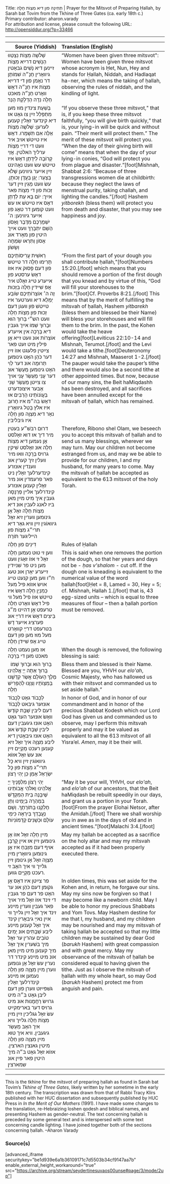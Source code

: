 <html>
<head></head>
<body>
Title: תְחִינָה פון דיא מִצְוֺת חַלָה | Prayer for the Mitsvot of Preparing Ḥallah, by Sarah bat Tovim from the Tkhine of Three Gates (ca. early 18th c.)<br />
Primary contributor: aharon.varady<br />
For attribution and license, please consult the following URL: <a href="http://opensiddur.org/?p=33466">http://opensiddur.org/?p=33466</a>
<p />
<hr />

<table style="margin-left: auto;margin-right: auto;" class="draggable">
<thead><tr><th id="x" style="text-align: right;">Source (Yiddish)</th><th style="text-align: left;">Translation (English)</th></tr></thead>
<tbody>
<tr><td style="vertical-align:top;">
<div class="yiddish"><span lang="he">
שְׁלֹשָה מִצְוֺת נִצְטַווּ הַנָשִׁים דרײַא מִצְוֺת זײנען דיא נָשִׁים גבּאָטין גיװאָרין חַנָ״ה שׁמוֹתָן דר נאָמן פוּן די דרײַא מִצְוֺת איז חַנָ״ה דאָשׂ װאָרט חַנָ״ה מאכט חַלָה נִדָה הַדְלָקַת הַנֵר׃
</div></td>

<td style="vertical-align:top;">
<div class="english">
“Women have been given three mitsvot": Women have been given three mitsvot whose acronym is Ḥet, Nun, Hey and stands for Ḥallah, Niddah, and Hadlaqat ha-ner, which means the taking of ḥallah, observing the rules of niddah, and the kindling of light.
</div></td></tr>


<tr><td style="vertical-align:top;">
<div class="yiddish"><span lang="he">
בְּשַׁעַת צינדין מוז מען מִתְפַּלֵל זײַן צו גאָט אז דיא קינדער זאָלין קענען לערען: שְׁלֹשָה מִצְוֺת אֵלֶה אִם תִּשְׁמְרוּ. דאָשׂ איז טײַטשׁ אױבּ איר װעט די דרײַ מִצְוֺת ערליך האלטין. אֲזַי קְרוֹבָה לֵידָתָן דאָשׂ איז טײַטשׁ עשׂ װעט נאָהינט זײַן אײַער גיװינען שֶׁלֹא בְּצַעַר: יָגֵן בַּעֲדָן זְכוּתָן. עשׂ װעט מַגִין זײַן דער זְכוּת פון די מִצְוֺת פאר אײַך: יוֹם בָּא עֵת לֵדָתָן דאָס איז טײַטשׁ אז עשׂ װעט קומען דר טאָג פון אײַער גיװינען: ה׳ יִשְׁמָרְכֶם מִדֶּבֶר וְאָסוֹן הַשֵׁם יִתְבָּרֵךְ װעט אײַך היטין פון מאָרד אונ אָסוֹן וְתִרְאוּ שִׂמְחָה וְשָׂשׂוֹן׃
</div></td>

<td style="vertical-align:top;">
<div class="english">
“If you observe these three mitsvot," that is, if you keep these three mitsvot faithfully, “you will give birth quickly,” that is, your lying-in will be quick and without pain. “Their merit will protect them.” The merit of these mitsvot will protect you. “When the day of their giving birth will come” means that when the day of your lying-in conies, “God will protect you from plague and disaster.”[foot]Mishnah, Shabbat 2:6: “Because of three transgressions women die at childbirth: because they neglect the laws of menstrual purity, taking challah, and lighting the candles.”[/foot] Hashem <em>yitborekh</em> (bless them) will protect you from death and disaster, that you may see happiness and joy.
</div></td></tr>


<tr><td style="vertical-align:top;">
<div class="yiddish"><span lang="he">
רֵאשִׁית עֲרִיסוֹתֵיכֶם תָּרִימוּ חַלָה דר טײַטש פוּן דעם פָּסוּק איז אזוֹ דאָשׂ ערסטע פוּן אײערע טײג זאָלט איר אָפּ שׁײדין חַלָה בִּזְכוּת זֶה ה׳ אוֹצְרוֹתֵיכֶם שׂוֹבַע יְמַלֵא דיא װערטער איז טײַטשׁ פוּן װעגן דעם זְכוּת פוּן מִצְוֺת חַלָה װעט הש״י בָּרוּךְ הוּא וּבָרוּךְ שְׁמוֹ אײַך געבּין דיא בְּרָכָה אין אײַערע אוֹצְרוֹת אוּנ װעט זײא אָן פילין מיט זעט פאר צײַטין פלעגט אזוֹ זײַן דער כֹּהֵן האָט גינוּמען תְּרוּמָה אוּנ דער לֵוִי האָט גינוּמען מַעְשֵׂר אוּנ דער עָנִי מַעְשֵׂר עָנִי אױך צו צײַטן מַעְשֵׂר שֵׁנִי אָבּער איצוּנדערט בַּעֲוֺנוֹתֵינוּ הָרַבִּים אז דאָשׂ בּה״מ איז חָרוּב איז אלץ בָּטַל גיװאָרין נאָר דיא מִצְוָה פוּן חַלָה איז גיבּליבּין 
</div></td>

<td style="vertical-align:top;">
<div class="english">
“From the first part of your dough you shall contribute ḥallah,"[foot]Numbers 15:20.[/foot] which means that you should remove a portion of the first dough that you knead and by virtue of this, “God will fill your storehouses to the brim.”[foot]Cf. Proverbs 8:21.[/foot] This means that by the merit of fulfilling the mitsvah of ḥallah, Hashem <em>yitbarekh</em> (bless them and blessed be their Name) will bless your storehouses and will fill them to the brim. In the past, the Kohen would take the heave offering[foot]Leviticus 22:10-14 and Mishnah, Terumot.[/foot] and the Levi would take a tithe.[foot]Deuteronomy 14:27 and Mishnah, Maaserot 1-2.[/foot] The pauper would take the pauper’s tithe and there would also be a second tithe at other appointed times. But now, because of our many sins, the Beit haMiqdashh has been destroyed, and all sacrifices have been annulled except for the mitsvah of ḥallah, which has remained.
</div></td></tr>


<tr><td style="vertical-align:top;">
<div class="yiddish"><span lang="he">
דרוּם רבּשׁ״ע בּעטין מיר דיך אז דוּא זאָלסט אָן נעמען דיא מִצְוֺת חַלָה אוּנ זאָלסט שׁיקין גרױס בְּרָכָה װאוּ מיר װעלין זיך קערין אוּנ װענדין אוּנזרע קינדערלעך זאָלין ניט פאר פרעמדין אוּנ מיר זאָלין קענען אוּנזרע קינדרלעך אלײן פַּרְנָסָה געבּין איך מיט מײַן מאן בּיז לאנג לעבּין אוּנ דיא מִצְוֺת חַלָה זאָל אָן גינוּמען װערין זיא זאָל גיװאוֹגין זײַן װיא גאָר דיא תּרי״ג מִצְוֺת פוּן הײליגער תּוֹרָה׃
</div></td>

<td style="vertical-align:top;">
<div class="english">
Therefore, Ribono shel Olam, we beseech you to accept this mitsvah of ḥallah and to send us many blessings, wherever we may turn. May our children not become estranged from us, and may we be able to provide for our children, I and my husband, for many years to come. May the mitsvah of ḥallah be accepted as equivalent to the 613 mitsvot of the holy Torah.
</div></td></tr>


<tr><td style="vertical-align:top;">
<div class="yiddish"><span lang="he">
דִינִים פוּן חַלָה
</div></td>

<td style="vertical-align:top;">
<div class="english">
Rules of Ḥallah
</div></td></tr>


<tr><td style="vertical-align:top;">
<div class="yiddish"><span lang="he">
װען זי טוּט נעמען חַלָה זאָל זי אזוֹ זאָגין װעט מען ניט פר שׁנײַדין זײערע יאָרן אוּנ טעג ח״ו װען מען קנעט טײג אױשׂ אזוֹא פיל מעל כְּמִנְיַן חַלָה דאָשׂ איז טײַטשׁ אזוֹ פיל מעל װי פיל דאָשׂ װאָרט חַלָה טרעפט אָן דהײַנוּ מ״ג בֵּיצִים דאָשׂ איז דרײַ אוּנ פערציג אײַער דָשׂ בּטרעפט דרײַ קװאָרט מעל מוּז מען פוּן דעם טײג אָפּ שׁײדן חַלָה׃
</div></td>

<td style="vertical-align:top;">
<div class="english">
This is said when one removes the portion of the dough, so that her years and days not be - <em>ḥas v'shalom</em> - cut off. If the dough one is kneading is equivalent to the numerical value of the word ḥallah[foot]Ḥet = 8, Lamed = 30, Hey = 5; cf. Mishnah, Hallah 1.[/foot] that is, 43 egg-sized units – which is equal to three measures of flour – then a ḥallah portion must be removed.
</div></td></tr>


<tr><td style="vertical-align:top;">
<div class="yiddish"><span lang="he">
אז מען נעמט חַלָה מאכט מען די בְּרָכָה 
</div></td>

<td style="vertical-align:top;">
<div class="english">
When the dough is removed, the following blessing is said: 
</div></td></tr>


<tr><td style="vertical-align:top;">
<div class="liturgy"><span lang="he">
בָּרוּךְ הוּא וּבָרוּךְ שְׁמוֹ׃ 
&nbsp;
בָּרוּךְ אַתָּה 
יְיָ אֱלֹהֵינוּ 
מֶלֶךְ הָעוֹלָם 
אֲשֶׂר קִדְשָׁנוּ בְּמִצְוֺתָיו 
וְצִוָנוּ לְהַפְרִישׁ חַלָה׃
</div></td>

<td style="vertical-align:top;">
<div class="english">
Bless them and blessed is their Name. 
&nbsp;
Blessed are you, 
YHVH our <em>elo'ah</em>, 
Cosmic Majesty, 
who has hallowed us with their mitsvot 
and commanded us to set aside ḥallah.”
</div></td></tr>


<tr><td style="vertical-align:top;">
<div class="yiddish"><span lang="he">
לְכָּבוֹד גאָט לְכָּבוֹד אוּנזער גיבּאט לְכָּבוֹד דעם ליבּין שַׁבָּת קוֹדֶשׂ װאָשׂ אוּנזער הער גאָט האָט אוּנז גיגעבּין דעם ליבּין שַׁבָּת קוֹדֶשׂ אוּנ האָט אוּנז גיבּאָטין דיא ליבּע מִצְוָה איך זאָל זיא קענען רעכט מְקַיֵים זײַן אוּנ עשׂ זאָל אזוֹא גיװאוֹגין זײַן װיא כׇּל תרי״ג מִצְוֺת פוּן כׇּל יִשְׂרָאֵל אָמֵן כֵּן יְהִי רָצוֹן׃
</div></td>

<td style="vertical-align:top;">
<div class="english">
In honor of God, and in honor of our commandment and in honor of the precious Shabbat Ḳodesh which our Lord God has given us and commanded us to observe, may I perform this mitsvah properly and may it be valued as equivalent to all the 613 mitsvot of all Yisra’el. <em>Amen</em>, may it be their will.
</div></td></tr>


<tr><td style="vertical-align:top;">
<div class="liturgy"><span lang="he">
יְהִי רָצוֹן מִלְפָנֶיךָ יְיָ אֱלֹהֵינוּ וֵאלֹהֵי אֲבוֹתֵינוּ שֶׁיִבָּנֶה בֵּית הַמִקְדָשׁ בִּמְהֵרָה בְיָמֵינוּ וְתֵן חֶלְקֵנוּ בְּתוֹרָתֶךָ. וְשָׁם נַעֲבָדְךָ בְּיִרְאָה כִּימֵי עוֹלָם וּכְשָׁנִים קַדְמוֹנִיוֹת׃
</div></td>

<td style="vertical-align:top;">
<div class="english">
“May it be your will, YHVH, our <em>elo'ah</em>, and <em>elo'ah</em> of our ancestors, that the Beit haMiqdash be rebuilt speedily in our days, and grant us a portion in your Torah.[foot]From the prayer Elohai Netsor, after the Amidah.[/foot] There we shall worship you in awe as in the days of old and in ancient times.”[foot]Malachi 3:4.[/foot]
</div></td></tr>


<tr><td style="vertical-align:top;">
<div class="yiddish"><span lang="he">
מײַן חַלָה זאָל אזוֹ אָן גינוּמען זײַן אז אײַן קָרְבָּן אױף דעם מִזְבֵּחַ איז אָן גינוּמען גיװאָרין מײַן מִצְוָה זאָל אָן גינוּמן זײַן גלײַך װי איך האָבּ זי רעכט מְקַיֵים גװען. 
</div></td>

<td style="vertical-align:top;">
<div class="english">
May my ḥallah be accepted as a sacrifice on the holy altar and may my mitsvah accepted as if it had been properly executed there. 
</div></td></tr>


<tr><td style="vertical-align:top;">
<div class="yiddish"><span lang="he">
פר צײַטן איז דאָס אָן גקוּמן דעם כֹּהֵן אוּנ ער האָט פר דעם פר געבּין די זינד אזוֹ זאָל מיר אױך פאר געבּין װערין מײַנע זינד איך זאָל זײַן גלײַך װי אײַן נאײַ גיבּאָרין קינד איך זאָל קענען מײַנע ליבּע שַׁבָּתִים אוּנ יָמִים טוֹבִים עהרין ער זאָל מיך בּשׁערין איך זאָל מיך קענען מיט מײַן מאן אוּנ מיט מײַנע קינדר דר נערין עשׂ זאָל אָן גנוּמען װערן מײַן מִצְוָה פוּן חַלָה נעמען אז מײַנע קינדרלעך זאָלין גשׁפּײַזט װערן פוּן דעם ליבּן גאָט בּ״ה מיט גרױשׂ רַחֲמָנוּת אוּנ מיט גרױס דער בּארימקײַט עשׂ זאָל גגליכין זײַן מײַן מִצְוֺת חַלָה גלײַך װיא איך האָבּ מַעְשֵׂר גיגעבּין. װיא איך טוּא מײַן מִצְוָה פוּן חַלָה מיטין גאנצין הארצין. אזוֹא זאָל גאָט בּ״ה מיך היטין פאר פּײַן אוּנ שמארצין׃
</div></td>

<td style="vertical-align:top;">
<div class="english">
In olden times, this was set aside for the Kohen and, in return, he forgave our sins. May my sins now be forgiven so that I may become like a newborn child. May I be able to honor my precious Shabbats and Yom Tovs. May Hashem destine for me that I, my husband, and my children may be nourished and may my mitsvah of taking ḥallah be accepted so that my little children may be sustained by dear God (<em>barukh</em> Hashem) with great compassion and with great mercy. May my observance of the mitsvah of ḥallah be considered equal to having given the tithe. Just as I observe the mitsvah of ḥallah with my whole heart, so may God (<em>barukh</em> Hashem) protect me from anguish and pain.
</div></td></tr>
</tbody></table>

<hr />

This is the tkhine for the mitsvot of preparing ḥallah as found in Sarah bat Tovim’s <em>Tkhine of Three Gates</em>, likely written by her sometime in the early 18th century. The transcription was drawn from that of Rabbi Tracy Klirs published with her HUC dissertation and subsequently published by HUC Press in <em>In the Merit of Our Mothers</em> (1991). I have made some changes to the translation, re-Hebraizing loshen qodesh and biblical names, and presenting Hashem as gender-neutral. The text concerning ḥallah is preceded by some general text and is interspersed with some text concerning candle lighting. I have joined together both of the sections concerning ḥallah. –Aharon Varady

<h3>Source(s)</h3>

[advanced_iframe securitykey="be1d939e6a1b36109171c7d5503b34cf9147aa7b" enable_external_height_workaround="true" src="https://archive.org/stream/seydertinesuvaos00unse#page/3/mode/2up"]

&nbsp;




</body>
</html>
